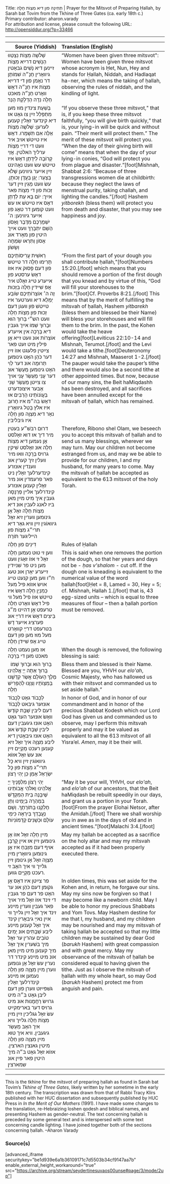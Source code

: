 <html>
<head></head>
<body>
Title: תְחִינָה פון דיא מִצְוֺת חַלָה | Prayer for the Mitsvot of Preparing Ḥallah, by Sarah bat Tovim from the Tkhine of Three Gates (ca. early 18th c.)<br />
Primary contributor: aharon.varady<br />
For attribution and license, please consult the following URL: <a href="http://opensiddur.org/?p=33466">http://opensiddur.org/?p=33466</a>
<p />
<hr />

<table style="margin-left: auto;margin-right: auto;" class="draggable">
<thead><tr><th id="x" style="text-align: right;">Source (Yiddish)</th><th style="text-align: left;">Translation (English)</th></tr></thead>
<tbody>
<tr><td style="vertical-align:top;">
<div class="yiddish"><span lang="he">
שְׁלֹשָה מִצְוֺת נִצְטַווּ הַנָשִׁים דרײַא מִצְוֺת זײנען דיא נָשִׁים גבּאָטין גיװאָרין חַנָ״ה שׁמוֹתָן דר נאָמן פוּן די דרײַא מִצְוֺת איז חַנָ״ה דאָשׂ װאָרט חַנָ״ה מאכט חַלָה נִדָה הַדְלָקַת הַנֵר׃
</div></td>

<td style="vertical-align:top;">
<div class="english">
“Women have been given three mitsvot": Women have been given three mitsvot whose acronym is Ḥet, Nun, Hey and stands for Ḥallah, Niddah, and Hadlaqat ha-ner, which means the taking of ḥallah, observing the rules of niddah, and the kindling of light.
</div></td></tr>


<tr><td style="vertical-align:top;">
<div class="yiddish"><span lang="he">
בְּשַׁעַת צינדין מוז מען מִתְפַּלֵל זײַן צו גאָט אז דיא קינדער זאָלין קענען לערען: שְׁלֹשָה מִצְוֺת אֵלֶה אִם תִּשְׁמְרוּ. דאָשׂ איז טײַטשׁ אױבּ איר װעט די דרײַ מִצְוֺת ערליך האלטין. אֲזַי קְרוֹבָה לֵידָתָן דאָשׂ איז טײַטשׁ עשׂ װעט נאָהינט זײַן אײַער גיװינען שֶׁלֹא בְּצַעַר: יָגֵן בַּעֲדָן זְכוּתָן. עשׂ װעט מַגִין זײַן דער זְכוּת פון די מִצְוֺת פאר אײַך: יוֹם בָּא עֵת לֵדָתָן דאָס איז טײַטשׁ אז עשׂ װעט קומען דר טאָג פון אײַער גיװינען: ה׳ יִשְׁמָרְכֶם מִדֶּבֶר וְאָסוֹן הַשֵׁם יִתְבָּרֵךְ װעט אײַך היטין פון מאָרד אונ אָסוֹן וְתִרְאוּ שִׂמְחָה וְשָׂשׂוֹן׃
</div></td>

<td style="vertical-align:top;">
<div class="english">
“If you observe these three mitsvot," that is, if you keep these three mitsvot faithfully, “you will give birth quickly,” that is, your lying-in will be quick and without pain. “Their merit will protect them.” The merit of these mitsvot will protect you. “When the day of their giving birth will come” means that when the day of your lying-in conies, “God will protect you from plague and disaster.”[foot]Mishnah, Shabbat 2:6: “Because of three transgressions women die at childbirth: because they neglect the laws of menstrual purity, taking challah, and lighting the candles.”[/foot] Hashem <em>yitborekh</em> (bless them) will protect you from death and disaster, that you may see happiness and joy.
</div></td></tr>


<tr><td style="vertical-align:top;">
<div class="yiddish"><span lang="he">
רֵאשִׁית עֲרִיסוֹתֵיכֶם תָּרִימוּ חַלָה דר טײַטש פוּן דעם פָּסוּק איז אזוֹ דאָשׂ ערסטע פוּן אײערע טײג זאָלט איר אָפּ שׁײדין חַלָה בִּזְכוּת זֶה ה׳ אוֹצְרוֹתֵיכֶם שׂוֹבַע יְמַלֵא דיא װערטער איז טײַטשׁ פוּן װעגן דעם זְכוּת פוּן מִצְוֺת חַלָה װעט הש״י בָּרוּךְ הוּא וּבָרוּךְ שְׁמוֹ אײַך געבּין דיא בְּרָכָה אין אײַערע אוֹצְרוֹת אוּנ װעט זײא אָן פילין מיט זעט פאר צײַטין פלעגט אזוֹ זײַן דער כֹּהֵן האָט גינוּמען תְּרוּמָה אוּנ דער לֵוִי האָט גינוּמען מַעְשֵׂר אוּנ דער עָנִי מַעְשֵׂר עָנִי אױך צו צײַטן מַעְשֵׂר שֵׁנִי אָבּער איצוּנדערט בַּעֲוֺנוֹתֵינוּ הָרַבִּים אז דאָשׂ בּה״מ איז חָרוּב איז אלץ בָּטַל גיװאָרין נאָר דיא מִצְוָה פוּן חַלָה איז גיבּליבּין 
</div></td>

<td style="vertical-align:top;">
<div class="english">
“From the first part of your dough you shall contribute ḥallah,"[foot]Numbers 15:20.[/foot] which means that you should remove a portion of the first dough that you knead and by virtue of this, “God will fill your storehouses to the brim.”[foot]Cf. Proverbs 8:21.[/foot] This means that by the merit of fulfilling the mitsvah of ḥallah, Hashem <em>yitbarekh</em> (bless them and blessed be their Name) will bless your storehouses and will fill them to the brim. In the past, the Kohen would take the heave offering[foot]Leviticus 22:10-14 and Mishnah, Terumot.[/foot] and the Levi would take a tithe.[foot]Deuteronomy 14:27 and Mishnah, Maaserot 1-2.[/foot] The pauper would take the pauper’s tithe and there would also be a second tithe at other appointed times. But now, because of our many sins, the Beit haMiqdashh has been destroyed, and all sacrifices have been annulled except for the mitsvah of ḥallah, which has remained.
</div></td></tr>


<tr><td style="vertical-align:top;">
<div class="yiddish"><span lang="he">
דרוּם רבּשׁ״ע בּעטין מיר דיך אז דוּא זאָלסט אָן נעמען דיא מִצְוֺת חַלָה אוּנ זאָלסט שׁיקין גרױס בְּרָכָה װאוּ מיר װעלין זיך קערין אוּנ װענדין אוּנזרע קינדערלעך זאָלין ניט פאר פרעמדין אוּנ מיר זאָלין קענען אוּנזרע קינדרלעך אלײן פַּרְנָסָה געבּין איך מיט מײַן מאן בּיז לאנג לעבּין אוּנ דיא מִצְוֺת חַלָה זאָל אָן גינוּמען װערין זיא זאָל גיװאוֹגין זײַן װיא גאָר דיא תּרי״ג מִצְוֺת פוּן הײליגער תּוֹרָה׃
</div></td>

<td style="vertical-align:top;">
<div class="english">
Therefore, Ribono shel Olam, we beseech you to accept this mitsvah of ḥallah and to send us many blessings, wherever we may turn. May our children not become estranged from us, and may we be able to provide for our children, I and my husband, for many years to come. May the mitsvah of ḥallah be accepted as equivalent to the 613 mitsvot of the holy Torah.
</div></td></tr>


<tr><td style="vertical-align:top;">
<div class="yiddish"><span lang="he">
דִינִים פוּן חַלָה
</div></td>

<td style="vertical-align:top;">
<div class="english">
Rules of Ḥallah
</div></td></tr>


<tr><td style="vertical-align:top;">
<div class="yiddish"><span lang="he">
װען זי טוּט נעמען חַלָה זאָל זי אזוֹ זאָגין װעט מען ניט פר שׁנײַדין זײערע יאָרן אוּנ טעג ח״ו װען מען קנעט טײג אױשׂ אזוֹא פיל מעל כְּמִנְיַן חַלָה דאָשׂ איז טײַטשׁ אזוֹ פיל מעל װי פיל דאָשׂ װאָרט חַלָה טרעפט אָן דהײַנוּ מ״ג בֵּיצִים דאָשׂ איז דרײַ אוּנ פערציג אײַער דָשׂ בּטרעפט דרײַ קװאָרט מעל מוּז מען פוּן דעם טײג אָפּ שׁײדן חַלָה׃
</div></td>

<td style="vertical-align:top;">
<div class="english">
This is said when one removes the portion of the dough, so that her years and days not be - <em>ḥas v'shalom</em> - cut off. If the dough one is kneading is equivalent to the numerical value of the word ḥallah[foot]Ḥet = 8, Lamed = 30, Hey = 5; cf. Mishnah, Hallah 1.[/foot] that is, 43 egg-sized units – which is equal to three measures of flour – then a ḥallah portion must be removed.
</div></td></tr>


<tr><td style="vertical-align:top;">
<div class="yiddish"><span lang="he">
אז מען נעמט חַלָה מאכט מען די בְּרָכָה 
</div></td>

<td style="vertical-align:top;">
<div class="english">
When the dough is removed, the following blessing is said: 
</div></td></tr>


<tr><td style="vertical-align:top;">
<div class="liturgy"><span lang="he">
בָּרוּךְ הוּא וּבָרוּךְ שְׁמוֹ׃ 
&nbsp;
בָּרוּךְ אַתָּה 
יְיָ אֱלֹהֵינוּ 
מֶלֶךְ הָעוֹלָם 
אֲשֶׂר קִדְשָׁנוּ בְּמִצְוֺתָיו 
וְצִוָנוּ לְהַפְרִישׁ חַלָה׃
</div></td>

<td style="vertical-align:top;">
<div class="english">
Bless them and blessed is their Name. 
&nbsp;
Blessed are you, 
YHVH our <em>elo'ah</em>, 
Cosmic Majesty, 
who has hallowed us with their mitsvot 
and commanded us to set aside ḥallah.”
</div></td></tr>


<tr><td style="vertical-align:top;">
<div class="yiddish"><span lang="he">
לְכָּבוֹד גאָט לְכָּבוֹד אוּנזער גיבּאט לְכָּבוֹד דעם ליבּין שַׁבָּת קוֹדֶשׂ װאָשׂ אוּנזער הער גאָט האָט אוּנז גיגעבּין דעם ליבּין שַׁבָּת קוֹדֶשׂ אוּנ האָט אוּנז גיבּאָטין דיא ליבּע מִצְוָה איך זאָל זיא קענען רעכט מְקַיֵים זײַן אוּנ עשׂ זאָל אזוֹא גיװאוֹגין זײַן װיא כׇּל תרי״ג מִצְוֺת פוּן כׇּל יִשְׂרָאֵל אָמֵן כֵּן יְהִי רָצוֹן׃
</div></td>

<td style="vertical-align:top;">
<div class="english">
In honor of God, and in honor of our commandment and in honor of the precious Shabbat Ḳodesh which our Lord God has given us and commanded us to observe, may I perform this mitsvah properly and may it be valued as equivalent to all the 613 mitsvot of all Yisra’el. <em>Amen</em>, may it be their will.
</div></td></tr>


<tr><td style="vertical-align:top;">
<div class="liturgy"><span lang="he">
יְהִי רָצוֹן מִלְפָנֶיךָ יְיָ אֱלֹהֵינוּ וֵאלֹהֵי אֲבוֹתֵינוּ שֶׁיִבָּנֶה בֵּית הַמִקְדָשׁ בִּמְהֵרָה בְיָמֵינוּ וְתֵן חֶלְקֵנוּ בְּתוֹרָתֶךָ. וְשָׁם נַעֲבָדְךָ בְּיִרְאָה כִּימֵי עוֹלָם וּכְשָׁנִים קַדְמוֹנִיוֹת׃
</div></td>

<td style="vertical-align:top;">
<div class="english">
“May it be your will, YHVH, our <em>elo'ah</em>, and <em>elo'ah</em> of our ancestors, that the Beit haMiqdash be rebuilt speedily in our days, and grant us a portion in your Torah.[foot]From the prayer Elohai Netsor, after the Amidah.[/foot] There we shall worship you in awe as in the days of old and in ancient times.”[foot]Malachi 3:4.[/foot]
</div></td></tr>


<tr><td style="vertical-align:top;">
<div class="yiddish"><span lang="he">
מײַן חַלָה זאָל אזוֹ אָן גינוּמען זײַן אז אײַן קָרְבָּן אױף דעם מִזְבֵּחַ איז אָן גינוּמען גיװאָרין מײַן מִצְוָה זאָל אָן גינוּמן זײַן גלײַך װי איך האָבּ זי רעכט מְקַיֵים גװען. 
</div></td>

<td style="vertical-align:top;">
<div class="english">
May my ḥallah be accepted as a sacrifice on the holy altar and may my mitsvah accepted as if it had been properly executed there. 
</div></td></tr>


<tr><td style="vertical-align:top;">
<div class="yiddish"><span lang="he">
פר צײַטן איז דאָס אָן גקוּמן דעם כֹּהֵן אוּנ ער האָט פר דעם פר געבּין די זינד אזוֹ זאָל מיר אױך פאר געבּין װערין מײַנע זינד איך זאָל זײַן גלײַך װי אײַן נאײַ גיבּאָרין קינד איך זאָל קענען מײַנע ליבּע שַׁבָּתִים אוּנ יָמִים טוֹבִים עהרין ער זאָל מיך בּשׁערין איך זאָל מיך קענען מיט מײַן מאן אוּנ מיט מײַנע קינדר דר נערין עשׂ זאָל אָן גנוּמען װערן מײַן מִצְוָה פוּן חַלָה נעמען אז מײַנע קינדרלעך זאָלין גשׁפּײַזט װערן פוּן דעם ליבּן גאָט בּ״ה מיט גרױשׂ רַחֲמָנוּת אוּנ מיט גרױס דער בּארימקײַט עשׂ זאָל גגליכין זײַן מײַן מִצְוֺת חַלָה גלײַך װיא איך האָבּ מַעְשֵׂר גיגעבּין. װיא איך טוּא מײַן מִצְוָה פוּן חַלָה מיטין גאנצין הארצין. אזוֹא זאָל גאָט בּ״ה מיך היטין פאר פּײַן אוּנ שמארצין׃
</div></td>

<td style="vertical-align:top;">
<div class="english">
In olden times, this was set aside for the Kohen and, in return, he forgave our sins. May my sins now be forgiven so that I may become like a newborn child. May I be able to honor my precious Shabbats and Yom Tovs. May Hashem destine for me that I, my husband, and my children may be nourished and may my mitsvah of taking ḥallah be accepted so that my little children may be sustained by dear God (<em>barukh</em> Hashem) with great compassion and with great mercy. May my observance of the mitsvah of ḥallah be considered equal to having given the tithe. Just as I observe the mitsvah of ḥallah with my whole heart, so may God (<em>barukh</em> Hashem) protect me from anguish and pain.
</div></td></tr>
</tbody></table>

<hr />

This is the tkhine for the mitsvot of preparing ḥallah as found in Sarah bat Tovim’s <em>Tkhine of Three Gates</em>, likely written by her sometime in the early 18th century. The transcription was drawn from that of Rabbi Tracy Klirs published with her HUC dissertation and subsequently published by HUC Press in <em>In the Merit of Our Mothers</em> (1991). I have made some changes to the translation, re-Hebraizing loshen qodesh and biblical names, and presenting Hashem as gender-neutral. The text concerning ḥallah is preceded by some general text and is interspersed with some text concerning candle lighting. I have joined together both of the sections concerning ḥallah. –Aharon Varady

<h3>Source(s)</h3>

[advanced_iframe securitykey="be1d939e6a1b36109171c7d5503b34cf9147aa7b" enable_external_height_workaround="true" src="https://archive.org/stream/seydertinesuvaos00unse#page/3/mode/2up"]

&nbsp;




</body>
</html>
